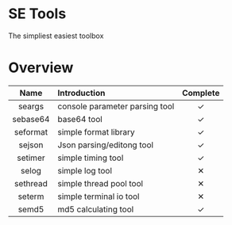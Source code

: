 <!--
 * @Author: Ninter6 mc525740@outlook.com
 * @Date: 2023-10-29 14:25:47
 * @LastEditors: Ninter6
 * @LastEditTime: 2025-01-23 17:16:06
-->
# SE Tools
The simpliest easiest toolbox

# Overview
|Name|Introduction|Complete|
|:--:|:----------------|:-:|
|seargs|console parameter parsing tool|✓|
|sebase64|base64 tool|✓|
|seformat|simple format library|✓|
|sejson|Json parsing/editong tool|✓|
|setimer|simple timing tool|✓|
|selog|simple log tool|✕|
|sethread|simple thread pool tool|✕|
|seterm|simple terminal io tool|✕|
|semd5|md5 calculating tool|✓|
